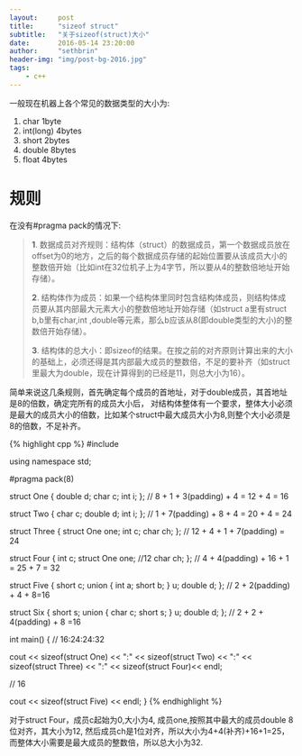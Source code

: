 ```yaml
---
layout:     post
title:      "sizeof struct"
subtitle:   "关于sizeof(struct)大小"
date:       2016-05-14 23:20:00
author:     "sethbrin"
header-img: "img/post-bg-2016.jpg"
tags:
    - c++
---
```


一般现在机器上各个常见的数据类型的大小为:

1. char 1byte
2. int(long) 4bytes
3. short 2bytes
4. double 8bytes
4. float 4bytes

# 规则
在没有#pragma pack的情况下:

> **1**. 数据成员对齐规则：结构体（struct）的数据成员，第一个数据成员放在offset为0的地方，之后的每个数据成员存储的起始位置要从该成员大小的整数倍开始（比如int在32位机子上为4字节，所以要从4的整数倍地址开始存储）。
>
> **2**. 结构体作为成员：如果一个结构体里同时包含结构体成员，则结构体成员要从其内部最大元素大小的整数倍地址开始存储（如struct a里有struct b,b里有char,int ,double等元素，那么b应该从8(即double类型的大小)的整数倍开始存储）。
>
> **3**. 结构体的总大小：即sizeof的结果。在按之前的对齐原则计算出来的大小的基础上，必须还得是其内部最大成员的整数倍，不足的要补齐（如struct里最大为double，现在计算得到的已经是11，则总大小为16）。

简单来说这几条规则，首先确定每个成员的首地址，对于double成员，其首地址是8的倍数，确定完所有的成员大小后，
对结构体整体有一个要求，整体大小必须是最大的成员大小的倍数，比如某个struct中最大成员大小为8,则整个大小必须是8的倍数，不足补齐。

{% highlight cpp %}
#include <iostream>

using namespace std;

#pragma pack(8)

struct One {
  double d;
  char c;
  int i;
}; // 8 + 1 + 3(padding) + 4 = 12 + 4 = 16

struct Two {
  char c;
  double d;
  int i;
}; // 1 + 7(padding) + 8 + 4 = 20 + 4 = 24

struct Three {
  struct One one;
  int c;
  char ch;
}; // 12 + 4 + 1 + 7(padding) = 24

struct Four {
  int c;
  struct One one; //12
  char ch;
}; // 4 + 4(padding) + 16 + 1 = 25 + 7 = 32

struct Five {
  short c;
  union {
    int a;
    short b;
  } u;
  double d;
}; // 2 + 2(padding) + 4 + 8=16

struct Six {
  short s;
  union {
    char c;
    short s;
  } u;
  double d;
}; // 2 + 2 + 4(padding) + 8 =16



int main()
{
  // 16:24:24:32

  cout << sizeof(struct One) << ":" << sizeof(struct Two) << ":" << sizeof(struct Three) << ":" << sizeof(struct Four)<< endl;

  // 16

  cout << sizeof(struct Five) << endl;
}
{% endhighlight %}

对于struct Four，成员c起始为0,大小为4, 成员one,按照其中最大的成员double 8位对齐，其大小为12,
然后成员ch是1位对齐，所以大小为4+4(补齐)+16+1=25，而整体大小需要是最大成员的整数倍，所以总大小为32.
